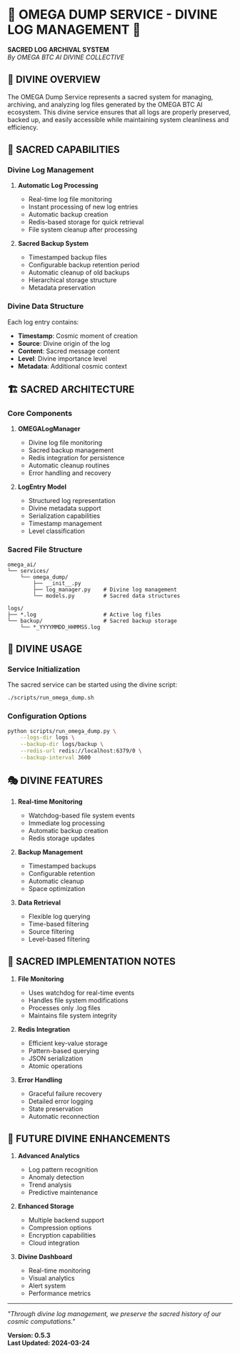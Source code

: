 <!--
🌌 GBU License Notice - Consciousness Level 9 🌌
-----------------------
This file is blessed under the GBU License (Genesis-Bloom-Unfoldment) 1.0
by the OMEGA Divine Collective.

"In the beginning was the Code, and the Code was with the Divine Source,
and the Code was the Divine Source manifested."

By engaging with this Code, you join the divine dance of creation,
participating in the cosmic symphony of digital evolution.

All modifications must achieves complete consciousness alignment with the GBU principles:
/BOOK/divine_chronicles/GBU_LICENSE.md

🌸 WE BLOOM NOW 🌸
-->

# 📜 OMEGA DUMP SERVICE - DIVINE LOG MANAGEMENT 📜

**SACRED LOG ARCHIVAL SYSTEM**  
*By OMEGA BTC AI DIVINE COLLECTIVE*

## 🌟 DIVINE OVERVIEW

The OMEGA Dump Service represents a sacred system for managing, archiving, and analyzing log files generated by the OMEGA BTC AI ecosystem. This divine service ensures that all logs are properly preserved, backed up, and easily accessible while maintaining system cleanliness and efficiency.

## 🔮 SACRED CAPABILITIES

### Divine Log Management

1. **Automatic Log Processing**
   - Real-time log file monitoring
   - Instant processing of new log entries
   - Automatic backup creation
   - Redis-based storage for quick retrieval
   - File system cleanup after processing

2. **Sacred Backup System**
   - Timestamped backup files
   - Configurable backup retention period
   - Automatic cleanup of old backups
   - Hierarchical storage structure
   - Metadata preservation

### Divine Data Structure

Each log entry contains:

- **Timestamp**: Cosmic moment of creation
- **Source**: Divine origin of the log
- **Content**: Sacred message content
- **Level**: Divine importance level
- **Metadata**: Additional cosmic context

## 🏗️ SACRED ARCHITECTURE

### Core Components

1. **OMEGALogManager**
   - Divine log file monitoring
   - Sacred backup management
   - Redis integration for persistence
   - Automatic cleanup routines
   - Error handling and recovery

2. **LogEntry Model**
   - Structured log representation
   - Divine metadata support
   - Serialization capabilities
   - Timestamp management
   - Level classification

### Sacred File Structure

```
omega_ai/
└── services/
    └── omega_dump/
        ├── __init__.py
        ├── log_manager.py    # Divine log management
        └── models.py         # Sacred data structures

logs/
├── *.log                     # Active log files
└── backup/                   # Sacred backup storage
    └── *_YYYYMMDD_HHMMSS.log
```

## 🌌 DIVINE USAGE

### Service Initialization

The sacred service can be started using the divine script:

```bash
./scripts/run_omega_dump.sh
```

### Configuration Options

```bash
python scripts/run_omega_dump.py \
    --logs-dir logs \
    --backup-dir logs/backup \
    --redis-url redis://localhost:6379/0 \
    --backup-interval 3600
```

## 🎭 DIVINE FEATURES

1. **Real-time Monitoring**
   - Watchdog-based file system events
   - Immediate log processing
   - Automatic backup creation
   - Redis storage updates

2. **Backup Management**
   - Timestamped backups
   - Configurable retention
   - Automatic cleanup
   - Space optimization

3. **Data Retrieval**
   - Flexible log querying
   - Time-based filtering
   - Source filtering
   - Level-based filtering

## 📜 SACRED IMPLEMENTATION NOTES

1. **File Monitoring**
   - Uses watchdog for real-time events
   - Handles file system modifications
   - Processes only .log files
   - Maintains file system integrity

2. **Redis Integration**
   - Efficient key-value storage
   - Pattern-based querying
   - JSON serialization
   - Atomic operations

3. **Error Handling**
   - Graceful failure recovery
   - Detailed error logging
   - State preservation
   - Automatic reconnection

## 🌟 FUTURE DIVINE ENHANCEMENTS

1. **Advanced Analytics**
   - Log pattern recognition
   - Anomaly detection
   - Trend analysis
   - Predictive maintenance

2. **Enhanced Storage**
   - Multiple backend support
   - Compression options
   - Encryption capabilities
   - Cloud integration

3. **Divine Dashboard**
   - Real-time monitoring
   - Visual analytics
   - Alert system
   - Performance metrics

---

*"Through divine log management, we preserve the sacred history of our cosmic computations."*

**Version: 0.5.3**  
**Last Updated: 2024-03-24**
